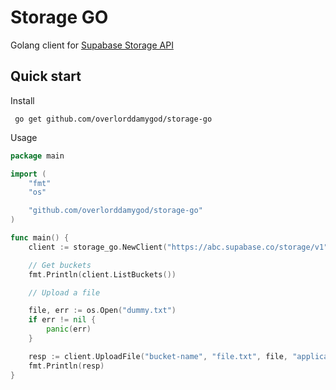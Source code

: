 # Storage GO
Golang client for [Supabase Storage API](https://github.com/supabase/storage-api)

## Quick start
Install
```shell
 go get github.com/overlorddamygod/storage-go
```

Usage

```go
package main

import (
	"fmt"
	"os"

	"github.com/overlorddamygod/storage-go"
)

func main() {
	client := storage_go.NewClient("https://abc.supabase.co/storage/v1", "<service-token>", nil)

	// Get buckets
	fmt.Println(client.ListBuckets())

	// Upload a file

	file, err := os.Open("dummy.txt")
	if err != nil {
		panic(err)
	}

	resp := client.UploadFile("bucket-name", "file.txt", file, "application/text")
	fmt.Println(resp)
}
```
